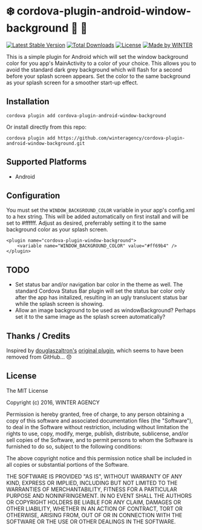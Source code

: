 # :snowflake: cordova-plugin-android-window-background :art: :lollipop:

[![Latest Stable Version](https://img.shields.io/npm/v/cordova-plugin-android-window-background.svg)](https://www.npmjs.com/package/cordova-plugin-android-window-background) [![Total Downloads](https://img.shields.io/npm/dt/cordova-plugin-android-window-background.svg)](https://npm-stat.com/charts.html?package=cordova-plugin-android-window-background) [![License](https://img.shields.io/github/license/winteragency/cordova-plugin-android-window-background.svg)](https://github.com/winteragency/cordova-plugin-android-window-background) [![Made by WINTER](https://img.shields.io/badge/made%20by-WINTER-blue.svg)](https://winter.ax)

This is a simple plugin for Android which will set the window background color for you app's MainActivity to a color of your choice.
This allows you to avoid the standard dark grey background which will flash for a second before your splash screen appears. Set the color to the same background as your splash screen for a smoother start-up effect.

## Installation

    cordova plugin add cordova-plugin-android-window-background
	
Or install directly from this repo:

    cordova plugin add https://github.com/winteragency/cordova-plugin-android-window-background.git
	
## Supported Platforms

- Android

## Configuration

You must set the `WINDOW_BACKGROUND_COLOR` variable in your app's config.xml to a hex string. This will be added automatically on first install and will be set to #ffffff. Adjust as desired, preferrably setting it to the same background color as your splash screen.

    <plugin name="cordova-plugin-window-background">
        <variable name="WINDOW_BACKGROUND_COLOR" value="#ff69b4" />
    </plugin>
	
## TODO

- Set status bar and/or navigation bar color in the theme as well. The standard Cordova Status Bar plugin will set the status bar color only after the app has initalized, resulting in an ugly translucent status bar while the splash screen is showing.
- Allow an image background to be used as windowBackground? Perhaps set it to the same image as the splash screen automatically?
	
## Thanks / Credits

Inspired by [douglaszaltron's](https://github.com/douglaszaltron) [original plugin](https://www.npmjs.com/package/cordova-plugin-window-background), which seems to have been removed from GitHub... :disappointed:
	
## License

The MIT License

Copyright (c) 2016, WINTER AGENCY

Permission is hereby granted, free of charge, to any person obtaining a copy of this software and associated documentation files (the "Software"), to deal in the Software without restriction, including without limitation the rights to use, copy, modify, merge, publish, distribute, sublicense, and/or sell copies of the Software, and to permit persons to whom the Software is furnished to do so, subject to the following conditions:

The above copyright notice and this permission notice shall be included in all copies or substantial portions of the Software.

THE SOFTWARE IS PROVIDED "AS IS", WITHOUT WARRANTY OF ANY KIND, EXPRESS OR IMPLIED, INCLUDING BUT NOT LIMITED TO THE WARRANTIES OF MERCHANTABILITY, FITNESS FOR A PARTICULAR PURPOSE AND NONINFRINGEMENT. IN NO EVENT SHALL THE AUTHORS OR COPYRIGHT HOLDERS BE LIABLE FOR ANY CLAIM, DAMAGES OR OTHER LIABILITY, WHETHER IN AN ACTION OF CONTRACT, TORT OR OTHERWISE, ARISING FROM, OUT OF OR IN CONNECTION WITH THE SOFTWARE OR THE USE OR OTHER DEALINGS IN THE SOFTWARE.